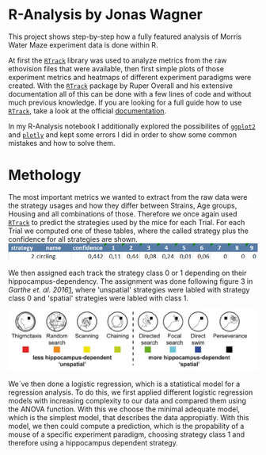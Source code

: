 # R-Analysis by Jonas Wagner

This project shows step-by-step how a fully featured analysis of Morris Water Maze experiment data is done within R.  

At first the [`RTrack`](https://rupertoverall.net/Rtrack/) library was used to analyze metrics from the raw ethovision files that were available, then first simple plots of those experiment metrics and heatmaps of different experiment paradigms were created. With the [`RTrack`](https://rupertoverall.net/Rtrack/) package by Ruper Overall and his extensive documentation all of this can be done with a few lines of code and without much previous knowledge. If you are looking for a full guide how to use [`RTrack`](https://rupertoverall.net/Rtrack/), take a look at the official [documentation](https://rupertoverall.net/Rtrack/articles/Rtrack_MWM_analysis.html).

In my R-Analysis notebook I additionally explored the possibilites of [`ggplot2`](https://ggplot2.tidyverse.org/)  and [`plotly`](https://plotly.com/r/getting-started/) and kept some errors I did in order to show some common mistakes and how to solve them. 

# Methology

The most important metrics we wanted to extract from the raw data were the strategy usages and how they differ between Strains, Age groups, Housing and all combinations of those. Therefore we once again used [`RTrack`](https://rupertoverall.net/Rtrack/) to predict the strategies used by the mice for each Trial.  For each Trial we computed one of these tables, where the called strategy plus the confidence for all strategies are shown.   
![Strategy Table](https://raw.githubusercontent.com/WagnerJon/R-Analysis/main/Strategy_table.png)

We then assigned each track the strategy class 0 or 1 depending on their hippocampus-dependency. The assignment was done following figure 3 in *Garthe et. al. 2016*[1](https://onlinelibrary.wiley.com/doi/pdf/10.1002/hipo.22520), where 'unspatial' strategies were labled with strategy class 0 and 'spatial' strategies were labled with class 1.   

![Strategy.class](https://raw.githubusercontent.com/WagnerJon/R-Analysis/main/strategy.class.png)

We´ve then done a logistic regression, which is a statistical model for a regression analysis. To do this, we first applied different logistic regression models with increasing complexity to our data and compared them using the ANOVA function. With this we choose the minimal adequate model, which is the simplest model, that describes the data appropiatly. With this model, we then could compute a prediction, which is the propability of a mouse of a specific experiment paradigm, choosing strategy class 1 and therefore using a hippocampus dependent strategy. 
